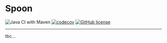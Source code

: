 # Spoon

![Java CI with Maven](https://github.com/Jerrylum/Spoon/workflows/Java%20CI%20with%20Maven/badge.svg) [![codecov](https://codecov.io/gh/Jerrylum/Spoon/branch/main/graph/badge.svg?token=OGYM7RDUW8)](https://codecov.io/gh/Jerrylum/Spoon) [![GitHub license](https://img.shields.io/github/license/Jerrylum/Spoon)](https://github.com/Jerrylum/Spoon)

---

tbc...